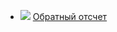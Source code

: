 * ![](/books/sf_action/Вячеслав%20Шалыгин/Обратный%20отсчет.jpg) [Обратный отсчет](/books/sf_action/Вячеслав%20Шалыгин/Обратный%20отсчет)